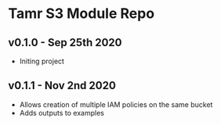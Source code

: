# Tamr S3 Module Repo

## v0.1.0 - Sep 25th 2020
* Initing project

## v0.1.1 - Nov 2nd 2020
* Allows creation of multiple IAM policies on the same bucket
* Adds outputs to examples

